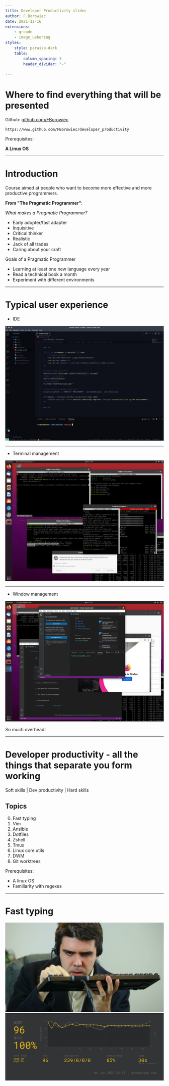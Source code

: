 ```yaml
---
title: Developer Productivity slides
author: F.Borowiec
date: 2021-12-16
extensions:
    - qrcode
    - image_ueberzug
styles:
    style: paraiso-dark
    table:
        column_spacing: 3
        header_divider: "-"

---
```

# Where to find everything that will be presented

Github: [github.com/FBorowiec](https://www.github.com/FBorowiec)

```qrcode
https://www.github.com/FBorowiec/developer_productivity
```

Prerequisites:

**A Linux OS**

---
# Introduction

Course aimed at people who want to become more effective and more productive programmers.

**From "The Pragmatic Programmer"**:

_What makes a Pragmatic Programmer?_

* Early adopter/fast adapter
* Inquisitive
* Critical thinker
* Realistic
* Jack of all trades
* Caring about your craft

Goals of a Pragmatic Programmer

* Learning at least one new language every year
* Read a technical book a month
* Experiment with different environments

---
# Typical user experience

* IDE

![45](images/typical_ide.png)

---
* Terminal management

![45](images/typical_terminal.png)


---
* Window management

![45](images/typical_windows_experience.png)

So much overhead!

---
# Developer productivity - all the things that separate you form working

Soft skills | Dev productivity | Hard skills

## Topics

0. Fast typing
1. Vim
2. Ansible
3. Dotfiles
4. Zshell
5. Tmux
6. Linux core utils
7. DWM
8. Git worktrees

Prerequisites:

* A linux OS
* Familiarity with regexes

---
# Fast typing

![35](images/slow_typing.jpg)
![25](images/monkeytype.png)
